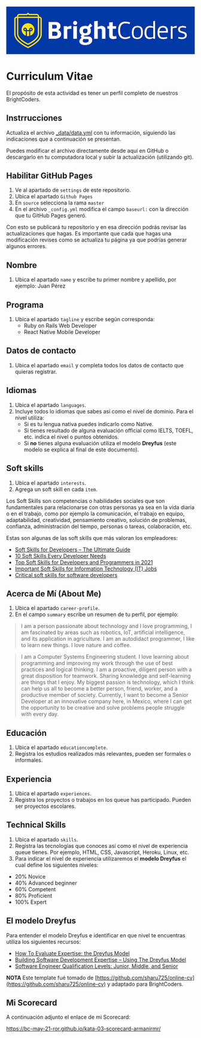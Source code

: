![BrightCoders Logo](assets/images/logo-bc.png)

# Curriculum Vitae

El propósito de esta actividad es tener un perfil completo de nuestros BrightCoders.

## Instrrucciones

Actualiza el archivo [_data/data.yml](_data/data.yml) con tu información, siguiendo las indicaciones que a continuación se presentan.

Puedes modificar el archivo directamente desde aquí en GitHub o descargarlo en tu computadora local y subir la actualización (utilizando git).

## Habilitar GitHub Pages

1. Ve al apartado de `settings` de este repositorio.
2. Ubica el apartado  `Github Pages`
3. En `source` selecciona la rama `master`
4. En el archivo `_config.yml` modifica el campo `baseurl:` con la dirección que tu GitHub Pages generó.

Con esto se publicará tu repositorio y en esa dirección podrás revisar las actualizaciones que hagas. Es importante que cada que hagas una modificación revises como se actualiza tu página ya que podrías generar algunos errores.

## Nombre

1. Ubica el apartado `name` y escribe tu primer nombre y apellido, por ejemplo: Juan Pérez

## Programa

1. Ubica el apartado `tagline` y escribe según corresponda:
   - Ruby on Rails Web Developer
   - React Native Mobile Developer

## Datos de contacto

1. Ubica el apartado `email` y completa todos los datos de contacto que quieras registrar.
  
## Idiomas

1. Ubica el apartado `languages`.
2. Incluye todos lo idiomas que sabes así como el nivel de dominio. Para el nivel utiliza:
   - Si es tu lengua nativa puedes indicarlo como Native.
   - Si tienes resultado de alguna evaluación official como IELTS, TOEFL, etc. indica el nivel o puntos obtenidos.
   - Si **no** tienes alguna evaluación utiliza el modelo **Dreyfus** (este modelo se explica al final de este documento).

## Soft skills

1. Ubica el apartado `interests`.
2. Agrega un soft skill en cada `item`.
  
Los Soft Skills son competencias o habilidades sociales que son fundamentales para relacionarse con otras personas ya sea en la vida diaria o en el trabajo, como por ejemplo la comunicación, el trabajo en equipo, adaptabilidad, creatividad, pensamiento creativo, solución de problemas, confianza, administración del tiempo, personas o tareas, colaboración, etc.

Estas son algunas de las soft skills que más valoran los empleadores:

- [Soft Skills for Developers – The Ultimate Guide](https://pointjupiter.com/soft-skills-software-developer-need-ultimate-guide/)
- [10 Soft Skills Every Developer Needs](https://hackernoon.com/10-soft-skills-every-developer-needs-66f0cdcfd3f7)
- [Top Soft Skills for Developers and Programmers in 2021](https://medium.com/aslisachin/top-soft-skills-for-developers-and-programmers-in-2020-62b8d663df01)
- [Important Soft Skills for Information Technology (IT) Jobs](https://www.thebalancecareers.com/top-information-technology-it-soft-skills-2063781)
- [Critical soft skills for software developers](https://medium.com/swlh/critical-soft-skills-for-software-developers-6845545f6dbd)

## Acerca de Mí (About Me)

1. Ubica el apartado `career-profile`.
2. En el campo `summary` escribe un resumen de tu perfil, por ejemplo:

>I am a person passionate about technology and I love programming, I am fascinated by areas such as robotics, IoT, artificial intelligence, and its application in agriculture. I am an autodidact programmer, I like to learn new things. I love nature and coffee.

>I am a Computer Systems Engineering student. I love learning about programming and improving my work through the use of best practices and logical thinking. I am a proactive, diligent person with a great disposition for teamwork. Sharing knowledge and self-learning are things that I enjoy. My biggest passion is technology, which I think can help us all to become a better person, friend, worker, and a productive member of society. Currently, I want to become a Senior Developer at an innovative company here, in Mexico, where I can get the opportunity to be creative and solve problems people struggle with every day.

## Educación

1. Ubica el apartado `educationcomplete`.
2. Registra los estudios realizados más relevantes, pueden ser formales o informales.

## Experiencia

1. Ubica el apartado `experiences`.
2. Registra los proyectos o trabajos en los queue has participado. Pueden ser proyectos escolares.

## Technical Skills

1. Ubica el apartado `skills`.
2. Registra las tecnologías que conoces así como el nivel de experiencia queue tienes. Por ejemplo, HTML, CSS, Javascript, Heroku, Linux, etc.
3. Para indicar el nivel de experiencia utilizaremos el **modelo Dreyfus** el cual define los siguientes niveles:

- 20% Novice
- 40% Advanced beginner
- 60% Competent
- 80% Proficient
- 100% Expert

## El modelo Dreyfus

Para entender el modelo Dreyfus e identificar en que nivel te encuentras utiliza los siguientes recursos:

- [How To Evaluate Expertise: the Dreyfus Model](https://www.solcept.ch/en/blog/dreyfus-model/)
- [Building Software Development Expertise – Using The Dreyfus Model](https://skorks.com/2009/08/building-software-development-expertise-using-the-dreyfus-model/)
- [Software Engineer Qualification Levels: Junior, Middle, and Senior](https://hackernoon.com/software-engineer-qualification-levels-junior-middle-and-senior-f2229591df1c)

**NOTA** Este template fué tomado de [https://github.com/sharu725/online-cv](https://github.com/sharu725/online-cv)  y adaptado para BrightCoders.

## Mi Scorecard

A continuación adjunto el enlace de mi Scorecard:

https://bc-may-21-ror.github.io/kata-03-scorecard-armanirmr/
